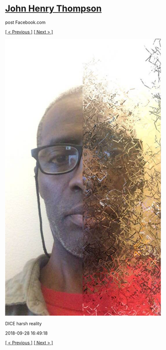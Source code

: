 # [John Henry Thompson](../README.md)
post Facebook.com

[[ < Previous ]](2018-09-28-3.md) [[ Next > ]](2018-09-28-5.md)

[![](../media/2018-09-28/Timeline-Photos-DICE-harsh-reality-1.jpg)](../README.md)

DICE harsh reality

2018-09-28 16:49:18

[[ < Previous ]](2018-09-28-3.md) [[ Next > ]](2018-09-28-5.md)